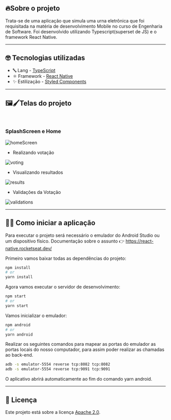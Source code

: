 ## 🔥Sobre o projeto

Trata-se de uma aplicação que simula uma urna eletrônica que foi requisitada na matéria de desenvolvimento Mobile no curso de Engenharia de Software. Foi desenvolvido utilizando Typescript(superset de JS) e o framework React Native.

---

## 🤓 Tecnologias utilizadas

* 🔤 Lang - [TypeScript](https://www.typescriptlang.org/)
* ⚛️ Framework - [React Native](https://reactnative.dev/)
* ✨ Estilização - [Styled Components](https://styled-components.com/)

---

## 🖼🖌Telas do projeto
<br/>

###  SplashScreen e Home

![homeScreen](https://user-images.githubusercontent.com/61207420/160255028-6a580769-8670-4204-9f09-44e064f96918.gif)

* Realizando votação

![voting](https://user-images.githubusercontent.com/61207420/160217761-3fdfeac7-8a6d-4216-ac5d-c77f4425c74f.gif)

* Visualizando resultados

![results](https://user-images.githubusercontent.com/61207420/160217790-59d9f09f-f84a-4507-8586-84e3ad4e9c52.gif)

* Validações da Votação

![validations](https://user-images.githubusercontent.com/61207420/160217816-ae6e562a-2396-4294-a19b-fdd8e5937774.gif)

---

## 🧑‍💻 Como iniciar a aplicação

Para executar o projeto será necessário o emulador do Android Studio ou um dispositivo físico. Documentação sobre o assunto 👉 https://react-native.rocketseat.dev/

Primeiro vamos baixar todas as dependências do projeto:

```bash
npm install
# or
yarn install
```

Agora vamos executar o servidor de desenvolvimento:

```bash
npm start
# or
yarn start
```

Vamos inicializar o emulador:

```bash
npm android
# or
yarn android 
```
Realizar os seguintes comandos para mapear as portas do emulador as portas locais do nosso computador, para assim poder realizar as chamadas ao back-end.

```bash
adb -s emulator-5554 reverse tcp:8082 tcp:8082
adb -s emulator-5554 reverse tcp:9091 tcp:9091
```

O aplicativo abrirá automaticamente ao fim do comando yarn android.

---

## 📃 Licença

Este projeto está sobre a licença [Apache 2.0](LICENSE).